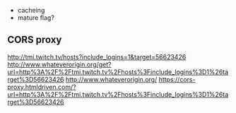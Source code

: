 - cacheing
- mature flag?

## CORS proxy

http://tmi.twitch.tv/hosts?include_logins=1&target=56623426
http://www.whateverorigin.org/get?url=http%3A%2F%2Ftmi.twitch.tv%2Fhosts%3Finclude_logins%3D1%26target%3D56623426
http://www.whateverorigin.org/
https://cors-proxy.htmldriven.com/?url=http%3A%2F%2Ftmi.twitch.tv%2Fhosts%3Finclude_logins%3D1%26target%3D56623426
